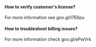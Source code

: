 #### How to verify customer's license?

For more information see goo.gl/I7E6pu

#### How to troubleshoot billing issues?

For more information check goo.gl/ePwVrk



